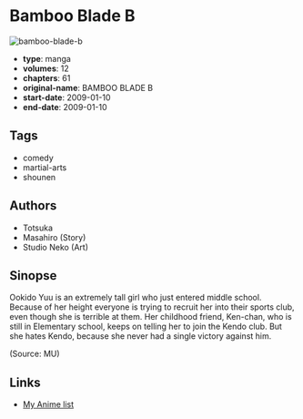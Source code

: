 # Bamboo Blade B

![bamboo-blade-b](https://cdn.myanimelist.net/images/manga/2/54885.jpg)

-   **type**: manga
-   **volumes**: 12
-   **chapters**: 61
-   **original-name**: BAMBOO BLADE B
-   **start-date**: 2009-01-10
-   **end-date**: 2009-01-10

## Tags

-   comedy
-   martial-arts
-   shounen

## Authors

-   Totsuka
-   Masahiro (Story)
-   Studio Neko (Art)

## Sinopse

Ookido Yuu is an extremely tall girl who just entered middle school. Because of her height everyone is trying to recruit her into their sports club, even though she is terrible at them. Her childhood friend, Ken-chan, who is still in Elementary school, keeps on telling her to join the Kendo club. But she hates Kendo, because she never had a single victory against him.

(Source: MU)

## Links

-   [My Anime list](https://myanimelist.net/manga/12216/Bamboo_Blade_B)
